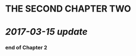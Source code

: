 THE SECOND CHAPTER TWO
======================================


# *2017-03-15 update*

### end of Chapter 2
